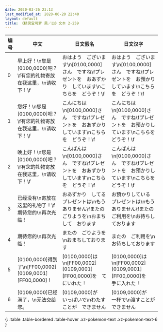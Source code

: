 ```yaml
---
date: 2020-03-26 23:13
last_modified_at: 2020-06-20 22:40
layout: default
title: 《精灵宝可梦 黑／白》文本 2-259
---
```

| 编号 | 中文 | 日文假名 | 日文汉字 |
| ---- | ---- | ---- | --- |
| 0 | 早上好！\n您是[0100,0000]吧？\f有您的礼物寄放在我这里，\n请收下！\f | おはよう　ございます\n[0100,0000]さん　ですね\fプレゼントを　おあずかり　しています\nこちらを　どうぞ！\f | おはよう　ございます\n[0100,0000]さん　ですね\fプレゼントを　お預かりしています\nこちらを　どうぞ！\f |
| 1 | 您好！\n您是[0100,0000]吧？\f有您的礼物寄放在我这里，\n请收下！\f | こんにちは\n[0100,0000]さん　ですね\fプレゼントを　おあずかり　しています\nこちらを　どうぞ！\f | こんにちは\n[0100,0000]さん　ですね\fプレゼントを　お預かりしています\nこちらを　どうぞ！\f |
| 2 | 晚上好！\n您是[0100,0000]吧？\f有您的礼物寄放在我这里，\n请收下！\f | こんばんは\n[0100,0000]さん　ですね\fプレゼントを　おあずかり　しています\nこちらを　どうぞ！\f | こんばんは\n[0100,0000]さん　ですね\fプレゼントを　お預かりしています\nこちらを　どうぞ！\f |
| 3 | 已经没有\n寄放在这里的礼物了！\f期待您的\n再次光临！ | おあずかり　してる　プレゼントは\nもう　ありません\fまたの　ごりようを\nおまちして　おります | お預かりしている　プレゼントは\nもう　ありません\fまたの　ご利用を\nお待ちしております |
| 4 | 期待您的\n再次光临！ | またの　ごりようを\nおまちしております | またの　ご利用を\nお待ちしております |
| 5 | [0100,0000]得到了\n[FF00,0002][0109,0001][FF00,0000]！ | [0100,0000]は\n[FF00,0002][0109,0001][FF00,0000]を　てにいれた！ | [0100,0000]は\n[FF00,0002][0109,0001][FF00,0000]を　手に入れた！ |
| 6 | [0109,0000]已经满了，\n无法交给您。 | [0109,0000]が　いっぱいで\nわたすことが　できません | [0109,0000]が　一杯で\n渡すことが　できません |
{: .table .table-bordered .table-hover .xz-pokemon-text .xz-pokemon-text-6 }